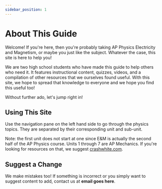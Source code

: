 ```yaml
---
sidebar_position: 1
---
```


# About This Guide

Welcome! If you're here, then you're probably taking AP Physics Electricity and Magnetism, or maybe you just like the subject. Whatever the case, this site is here to help you!

We are two high school students who have made this guide to help others who need it. It features instructional content, quizzes, videos, and a compilation of other resources that we ourselves found useful. With this site, we hope to spread that knowledge to everyone and we hope you find this useful too!

Without further ado, let's jump right in!

## Using This Site

Use the navigation pane on the left hand side to go through the physics topics. They are separated by their corresponding unit and sub-unit.

Note: the first unit does not start at one since E&M is actually the second half of the AP Physics course. Units 1 through 7 are AP Mechanics. If you're looking for resources on that, we suggest [crashwhite.com](https://www.crashwhite.com/apphysics/faqs.html).

## Suggest a Change

We make mistakes too! If something is incorrect or you simply want to suggest content to add, contact us at  **email goes here**.
